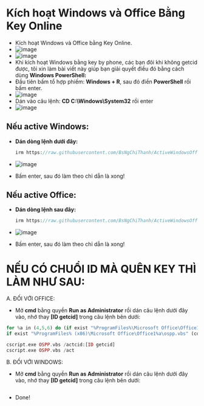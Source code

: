 # Kích hoạt Windows và Office Bằng Key Online #
- Kích hoạt Windows và Office bằng Key Online.
- ![image](https://github.com/BsNgChiThanh/Lich-phong-kham/assets/82578024/d575f08f-29b1-4848-83b0-fb5e88dcb50c)
- ![image](https://github.com/user-attachments/assets/892ab962-1334-4126-9b74-42be48da0f04)
- Khi kích hoạt Windows bằng key by phone, các bạn đôi khi không getcid được, tôi xin làm bài viết này giúp bạn giải quyết điều đó bằng cách dùng **Windows PowerShell:**
- Đầu tiên bấm tổ hợp phiếm: **Windows + R**, sau đó điền **PowerShell** rồi bấm enter.
- ![image](https://github.com/BsNgChiThanh/Crack-IDM/assets/82578024/73f131a2-efd7-4c50-9a36-106b02d83fca)
- Dán vào câu lệnh: **CD C:\Windows\System32** rồi enter
- ![image](https://github.com/BsNgChiThanh/Crack-IDM/assets/82578024/cc4df65e-6cc1-47a1-a967-fe19d9983a26)

## Nếu active Windows:
- **Dán dòng lệnh dưới đây:**
  
  ```php
  irm https://raw.githubusercontent.com/BsNgChiThanh/ActiveWindowsOfficeOnline/IMP/ActiveWindow_Office_Online.ps1 | iex
  ```

- ![image](https://github.com/user-attachments/assets/009a3f1e-5d28-47b9-b561-195622a7c344)
- Bấm enter, sau đó làm theo chỉ dẫn là xong!

## Nếu active Office:
- **Dán dòng lệnh sau đây:**

  ```php
  irm https://raw.githubusercontent.com/BsNgChiThanh/ActiveWindowsOfficeOnline/IMP/ActiveOfficeBangKeyOnline.ps1 | iex
  ```

- ![image](https://github.com/user-attachments/assets/e34bb824-bce2-4b15-b9fa-856b871c6cd3)
- Bấm enter, sau đó làm theo chỉ dẫn là xong!
  
# NẾU CÓ CHUỔI ID MÀ QUÊN KEY THÌ LÀM NHƯ SAU:

A. ĐỐI VỚI OFFICE:

- Mở **cmd** bằng quyền **Run as Administrator** rồi dán câu lệnh dưới đây vào, nhớ thay **[ID getcid]** trong câu lệnh bên dưới:
 
```PHP
for %a in (4,5,6) do (if exist "%ProgramFiles%\Microsoft Office\Office1%a\ospp.vbs" (cd /d "%ProgramFiles%\Microsoft Office\Office1%a")
if exist "%ProgramFiles% (x86)\Microsoft Office\Office1%a\ospp.vbs" (cd /d "%ProgramFiles% (x86)\Microsoft Office\Office1%a"))

cscript.exe OSPP.vbs /actcid:[ID getcid]
cscript.exe OSPP.vbs /act
```

B. ĐỐI VỚI WINDOWS:

- Mở **cmd** bằng quyền **Run as Administrator** rồi dán câu lệnh dưới đây vào, nhớ thay **[ID getcid]** trong câu lệnh bên dưới:
 
```PHP
```

- Done!

